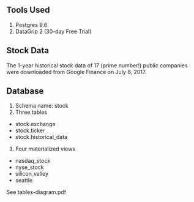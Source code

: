 ## Tools Used ##

1. Postgres 9.6
2. DataGrip 2 (30-day Free Trial)

## Stock Data

The 1-year historical stock data of 17 (prime number!) public companies were downloaded from Google Finance on July 8, 2017.

## Database
1. Schema name: stock
2. Three tables
  * stock.exchange
  * stock.ticker
  * stock.historical_data
3. Four materialized views
  * nasdaq_stock
  * nyse_stock
  * silicon_valley
  * seattle

See tables-diagram.pdf
